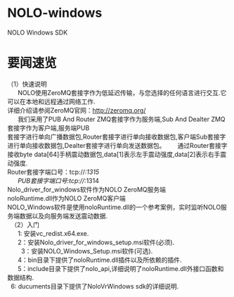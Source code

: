 # NOLO-windows
NOLO Windows SDK
#
# 要闻速览
  （1）快速说明  
       NOLO使用ZeroMQ套接字作为低延迟传输，与您选择的任何语言进行交互.它可以在本地和远程通过网络工作.  
       详细介绍请参阅ZeroMQ官网：http://zeromq.org/    
       我们采用了PUB And Router ZMQ套接字作为服务端,Sub And Dealter ZMQ套接字作为客户端,服务端PUB  
       套接字进行单向广播数据包,Router套接字进行单向接收数据包,客户端Sub套接字进行单向接收数据包,Dealter套接字进行单向发送数据包。
       通过Router套接字接收byte data[64]手柄震动数据包,data[1]表示左手震动强度,data[2]表示右手震动强度.  
       Router套接字端口号：tcp://*:1315  
       PUB套接字端口号:tcp://*:1314  
       Nolo_driver_for_windows软件作为NOLO ZeroMQ服务端  
       noloRuntime.dll作为NOLO ZeroMQ客户端  
       NOLO_Windows软件是使用noloRuntime.dll的一个参考案例，实时监听NOLO服务端数据以及向服务端发送震动数据.  
   （2）入门    
        1: 安装vc_redist.x64.exe.  
        2：安装Nolo_driver_for_windows_setup.msi软件(必须).<br>   
        3：安装NOLO_Windows_Setup.msi软件(可选).  
        4：bin目录下提供了noloRuntime.dll插件以及所依赖的插件.  
        5：include目录下提供了nolo_api,详细说明了noloRuntime.dll外接口函数和数据结构.<br>   
        6: ducuments目录下提供了NoloVrWindows sdk的详细说明.  
#
